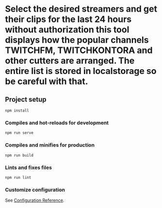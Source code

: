 # Select the desired streamers and get their clips for the last 24 hours without authorization this tool displays how the popular channels TWITCHFM, TWITCHKONTORA and other cutters are arranged. The entire list is stored in localstorage so be careful with that.

## Project setup
```
npm install
```

### Compiles and hot-reloads for development
```
npm run serve
```

### Compiles and minifies for production
```
npm run build
```

### Lints and fixes files
```
npm run lint
```

### Customize configuration
See [Configuration Reference](https://cli.vuejs.org/config/).
